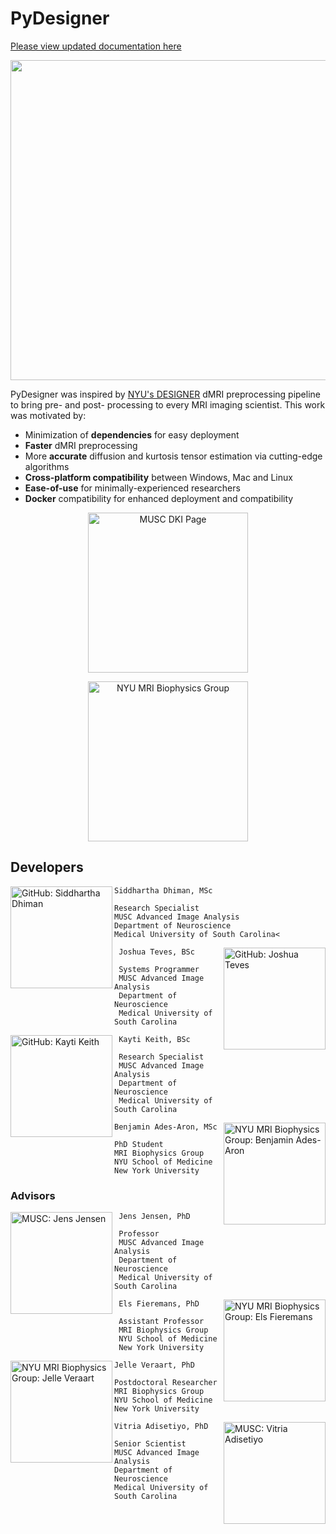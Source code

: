# PyDesigner

[Please view updated documentation here](https://m-ama.github.io/PyDesigner/)

<p align="center">
  <img src="https://i.imgur.com/Anc33XI.png" width="512">
</p>

PyDesigner was inspired by [NYU's DESIGNER](https://github.com/NYU-DiffusionMRI/DESIGNER) dMRI preprocessing pipeline to bring pre- and post- processing to every MRI imaging scientist. This work was motivated by:

* Minimization of **dependencies** for easy deployment
* **Faster** dMRI preprocessing
* More **accurate** diffusion and kurtosis tensor estimation via cutting-edge algorithms
* **Cross-platform compatibility** between Windows, Mac and Linux
* **Ease-of-use** for minimally-experienced researchers
* **Docker** compatibility for enhanced deployment and compatibility

<p align="center">
  <a href="https://medicine.musc.edu/departments/centers/cbi/dki">
    <img src="https://tfcbt2.musc.edu/assets/musc_logo-69ee0f1483cd4d8772c5d114f89a0aace954f2f4a299d10f814fc532c7b3c719.png" alt="MUSC DKI Page" width="256">
</p>

<p align="center">
  <a href="http://www.diffusion-mri.com/">
    <img src="https://greatoakscharter.org/wp-content/uploads/2017/03/NYU-Logo.png"
         alt="NYU MRI Biophysics Group" width="256">
  </a>
</p>

## Developers
<img src="https://avatars3.githubusercontent.com/u/13654344?s=400&u=c318d7dcc292486b87bc5c7e81bd8e02947d834e&v=4" align="left"
     title="GitHub: Siddhartha Dhiman" height="163"> 

    Siddhartha Dhiman, MSc

    Research Specialist
    MUSC Advanced Image Analysis
    Department of Neuroscience
    Medical University of South Carolina<

<img src="https://avatars2.githubusercontent.com/u/26722533?s=400&v=4" align="right"
     title="GitHub: Joshua Teves" height="163"> 

     Joshua Teves, BSc

     Systems Programmer
     MUSC Advanced Image Analysis
     Department of Neuroscience
     Medical University of South Carolina

<img src="https://avatars1.githubusercontent.com/u/47329645?s=460&v=4" align="left"
     title="GitHub: Kayti Keith" height="163">

     Kayti Keith, BSc

     Research Specialist
     MUSC Advanced Image Analysis
     Department of Neuroscience
     Medical University of South Carolina

<img src="http://www.diffusion-mri.com/sites/default/files/styles/medium/public/pictures/picture-48-1455813197.jpg?itok=B4goKbp-" align="right"
  title="NYU MRI Biophysics Group: Benjamin Ades-Aron" height="163">

    Benjamin Ades-Aron, MSc

    PhD Student
    MRI Biophysics Group
    NYU School of Medicine
    New York University

### Advisors
<img src="https://muschealth.org/MUSCApps/HealthAssets/ProfileImages/jej50.jpg" align="left"
     title="MUSC: Jens Jensen" height="163">

     Jens Jensen, PhD

     Professor
     MUSC Advanced Image Analysis
     Department of Neuroscience
     Medical University of South Carolina

<img src="http://www.diffusion-mri.com/sites/default/files/styles/medium/public/pictures/picture-2-1455646448.jpg?itok=ppO8NJs6" align="right"
     title="NYU MRI Biophysics Group: Els Fieremans" height="163">

     Els Fieremans, PhD

     Assistant Professor
     MRI Biophysics Group
     NYU School of Medicine
     New York University

<img src="http://www.diffusion-mri.com/sites/default/files/styles/medium/public/pictures/picture-45-1455813153.jpg?itok=jnWxCQol" align="left"
  title="NYU MRI Biophysics Group: Jelle Veraart" height="163">

    Jelle Veraart, PhD

    Postdoctoral Researcher
    MRI Biophysics Group
    NYU School of Medicine
    New York University

<img src="https://media.licdn.com/dms/image/C4D03AQHepgjpxgV2Uw/profile-displayphoto-shrink_800_800/0?e=1577318400&v=beta&t=k9IEREGye7VLB2FkNFzOVBFl1RJW1Rydt5JKh1V4oFk" align="right"
  title="MUSC: Vitria Adisetiyo" height="163">

    Vitria Adisetiyo, PhD

    Senior Scientist
    MUSC Advanced Image Analysis
    Department of Neuroscience
    Medical University of South Carolina
